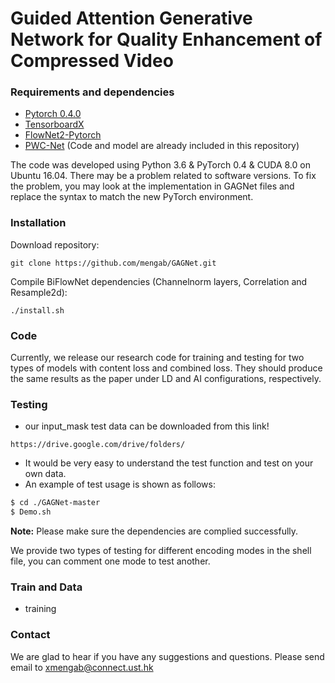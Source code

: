 # Guided Attention Generative Network for Quality Enhancement of Compressed Video

### Requirements and dependencies

- [Pytorch 0.4.0](https://pytorch.org/)
- [TensorboardX](https://github.com/lanpa/tensorboardX)
- [FlowNet2-Pytorch](https://github.com/mengab/flownet2-pytorch)
- [PWC-Net](https://github.com/mengab/PWC-Net) (Code and model are already included in this repository)

The code was developed using Python 3.6 & PyTorch 0.4 & CUDA 8.0 on Ubuntu 16.04. There may be a problem related to software versions. To fix the problem, you may look at the implementation in GAGNet files and replace the syntax to match the new PyTorch environment.

### Installation
Download repository:

    git clone https://github.com/mengab/GAGNet.git

Compile BiFlowNet dependencies (Channelnorm layers, Correlation and Resample2d):

    ./install.sh


### Code
Currently, we release our research code for training and testing for two types of models with content loss and combined loss. They should produce the same results as the paper under LD and AI configurations, respectively.

### Testing
* our input_mask test data can be downloaded from this link!
```
https://drive.google.com/drive/folders/
```

* It would be very easy to understand the test function and test on your own data.
* An example of test usage is shown as follows:
```bash 
$ cd ./GAGNet-master
$ Demo.sh
```
**Note:** Please make sure the dependencies are complied successfully. 

We provide two types of testing for different encoding modes in the shell file, you can comment one mode to test another. 




### Train and Data
* training

### Contact
We are glad to hear if you have any suggestions and questions. 
Please send email to xmengab@connect.ust.hk
